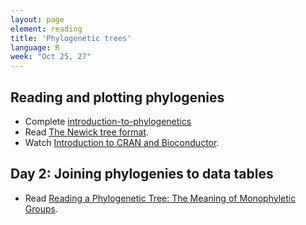 ```yaml
---
layout: page
element: reading
title: 'Phylogenetic trees'
language: R
week: "Oct 25, 27"
---
```


## Reading and plotting phylogenies

- Complete [introduction-to-phylogenetics](https://www.ebi.ac.uk/training/online/courses/introduction-to-phylogenetics/)
- Read [The Newick tree format](https://evolution.genetics.washington.edu/phylip/newicktree.html).
- Watch [Introduction to CRAN and Bioconductor](https://www.youtube.com/watch?v=qAvJ92qCGqE).

## Day 2: Joining phylogenies to data tables

- Read [Reading a Phylogenetic Tree: The Meaning of Monophyletic Groups](https://www.nature.com/scitable/topicpage/reading-a-phylogenetic-tree-the-meaning-of-41956/#:~:text=Phylogenies%20are%20useful%20for%20organizing,events%20that%20occurred%20during%20evolution).
